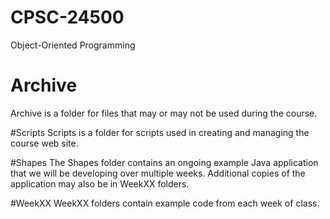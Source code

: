 # CPSC-24500
Object-Oriented Programming

# Archive
Archive is a folder for files that may or may not be used during the course.

#Scripts
Scripts is a folder for scripts used in creating and managing the course web site.

#Shapes
The Shapes folder contains an ongoing example Java application that we will be developing over multiple weeks. Additional copies of the application may also be in WeekXX folders.

#WeekXX 
WeekXX folders contain example code from each week of class.
